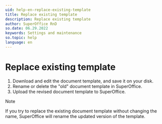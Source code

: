 ```yaml
---
uid: help-en-replace-existing-template
title: Replace existing template
description: Replace existing template
author: SuperOffice RnD
so.date: 06.29.2022
keywords: Settings and maintenance
so.topic: help
language: en
---
```


# Replace existing template

1. Download and edit the document template, and save it on your disk.
2. Rename or delete the "old" document template in SuperOffice.
3. Upload the revised document template to SuperOffice.

> [!NOTE]
> If you try to replace the existing document template without changing the name, SuperOffice will rename the updated version of the template.
